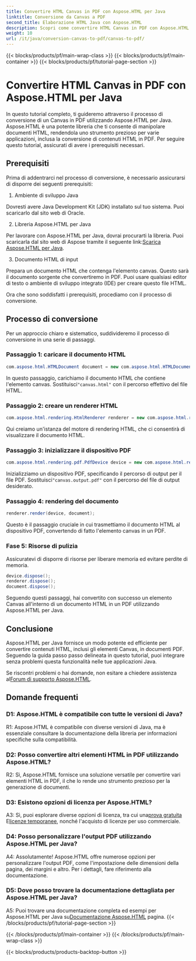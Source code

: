 ```yaml
---
title: Convertire HTML Canvas in PDF con Aspose.HTML per Java
linktitle: Conversione da Canvas a PDF
second_title: Elaborazione HTML Java con Aspose.HTML
description: Scopri come convertire HTML Canvas in PDF con Aspose.HTML per Java in questa guida dettagliata.
weight: 10
url: /it/java/conversion-canvas-to-pdf/canvas-to-pdf/
---
```


{{< blocks/products/pf/main-wrap-class >}}
{{< blocks/products/pf/main-container >}}
{{< blocks/products/pf/tutorial-page-section >}}

# Convertire HTML Canvas in PDF con Aspose.HTML per Java

In questo tutorial completo, ti guideremo attraverso il processo di conversione di un Canvas in PDF utilizzando Aspose.HTML per Java. Aspose.HTML è una potente libreria che ti consente di manipolare documenti HTML, rendendola uno strumento prezioso per varie applicazioni, inclusa la conversione di contenuti HTML in PDF. Per seguire questo tutorial, assicurati di avere i prerequisiti necessari.

## Prerequisiti

Prima di addentrarci nel processo di conversione, è necessario assicurarsi di disporre dei seguenti prerequisiti:

1. Ambiente di sviluppo Java

Dovresti avere Java Development Kit (JDK) installato sul tuo sistema. Puoi scaricarlo dal sito web di Oracle.

2. Libreria Aspose.HTML per Java

 Per lavorare con Aspose.HTML per Java, dovrai procurarti la libreria. Puoi scaricarla dal sito web di Aspose tramite il seguente link:[Scarica Aspose.HTML per Java](https://releases.aspose.com/html/java/).

3. Documento HTML di input

Prepara un documento HTML che contenga l'elemento canvas. Questo sarà il documento sorgente che convertiremo in PDF. Puoi usare qualsiasi editor di testo o ambiente di sviluppo integrato (IDE) per creare questo file HTML.

Ora che sono soddisfatti i prerequisiti, procediamo con il processo di conversione.

## Processo di conversione

Per un approccio chiaro e sistematico, suddivideremo il processo di conversione in una serie di passaggi.

### Passaggio 1: caricare il documento HTML

```java
com.aspose.html.HTMLDocument document = new com.aspose.html.HTMLDocument(Resources.input("canvas.html"));
```

 In questo passaggio, carichiamo il documento HTML che contiene l'elemento canvas. Sostituisci`"canvas.html"` con il percorso effettivo del file HTML.

### Passaggio 2: creare un renderer HTML

```java
com.aspose.html.rendering.HtmlRenderer renderer = new com.aspose.html.rendering.HtmlRenderer();
```

Qui creiamo un'istanza del motore di rendering HTML, che ci consentirà di visualizzare il documento HTML.

### Passaggio 3: inizializzare il dispositivo PDF

```java
com.aspose.html.rendering.pdf.PdfDevice device = new com.aspose.html.rendering.pdf.PdfDevice(Resources.output("canvas.output.pdf"));
```

 Inizializziamo un dispositivo PDF, specificando il percorso di output per il file PDF. Sostituisci`"canvas.output.pdf"` con il percorso del file di output desiderato.

### Passaggio 4: rendering del documento

```java
renderer.render(device, document);
```

Questo è il passaggio cruciale in cui trasmettiamo il documento HTML al dispositivo PDF, convertendo di fatto l'elemento canvas in un PDF.

### Fase 5: Risorse di pulizia

Assicuratevi di disporre di risorse per liberare memoria ed evitare perdite di memoria.

```java
device.dispose();
renderer.dispose();
document.dispose();
```

Seguendo questi passaggi, hai convertito con successo un elemento Canvas all'interno di un documento HTML in un PDF utilizzando Aspose.HTML per Java.

## Conclusione

Aspose.HTML per Java fornisce un modo potente ed efficiente per convertire contenuti HTML, inclusi gli elementi Canvas, in documenti PDF. Seguendo la guida passo passo delineata in questo tutorial, puoi integrare senza problemi questa funzionalità nelle tue applicazioni Java.

 Se riscontri problemi o hai domande, non esitare a chiedere assistenza al[Forum di supporto Aspose.HTML](https://forum.aspose.com/).

## Domande frequenti

### D1: Aspose.HTML è compatibile con tutte le versioni di Java?

R1: Aspose.HTML è compatibile con diverse versioni di Java, ma è essenziale consultare la documentazione della libreria per informazioni specifiche sulla compatibilità.

### D2: Posso convertire altri elementi HTML in PDF utilizzando Aspose.HTML?

R2: Sì, Aspose.HTML fornisce una soluzione versatile per convertire vari elementi HTML in PDF, il che lo rende uno strumento prezioso per la generazione di documenti.

### D3: Esistono opzioni di licenza per Aspose.HTML?

 A3: Sì, puoi esplorare diverse opzioni di licenza, tra cui una[prova gratuita](https://releases.aspose.com/) E[licenze temporanee](https://purchase.aspose.com/temporary-license/), nonché l'acquisto di licenze per uso commerciale.

### D4: Posso personalizzare l'output PDF utilizzando Aspose.HTML per Java?

A4: Assolutamente! Aspose.HTML offre numerose opzioni per personalizzare l'output PDF, come l'impostazione delle dimensioni della pagina, dei margini e altro. Per i dettagli, fare riferimento alla documentazione.

### D5: Dove posso trovare la documentazione dettagliata per Aspose.HTML per Java?

 A5: Puoi trovare una documentazione completa ed esempi per Aspose.HTML per Java su[Documentazione Aspose.HTML](https://reference.aspose.com/html/java/) pagina.
{{< /blocks/products/pf/tutorial-page-section >}}

{{< /blocks/products/pf/main-container >}}
{{< /blocks/products/pf/main-wrap-class >}}

{{< blocks/products/products-backtop-button >}}
